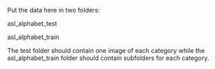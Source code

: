 Put the data here in two folders: 

asl_alphabet_test

asl_alphabet_train

The test folder should contain one image of each category while the asl_alphabet_train folder should contain subfolders for each category.
